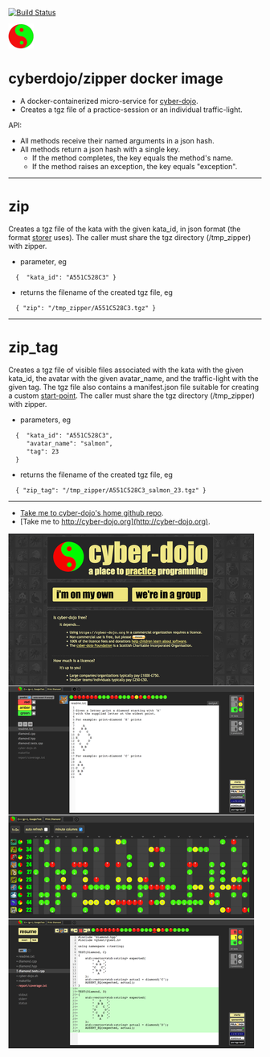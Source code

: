 
[![Build Status](https://travis-ci.org/cyber-dojo/zipper.svg?branch=master)](https://travis-ci.org/cyber-dojo/zipper)

<img src="https://raw.githubusercontent.com/cyber-dojo/nginx/master/images/home_page_logo.png"
alt="cyber-dojo yin/yang logo" width="50px" height="50px"/>

# cyberdojo/zipper docker image

- A docker-containerized micro-service for [cyber-dojo](http://cyber-dojo.org).
- Creates a tgz file of a practice-session or an individual traffic-light.

API:
  * All methods receive their named arguments in a json hash.
  * All methods return a json hash with a single key.
    * If the method completes, the key equals the method's name.
    * If the method raises an exception, the key equals "exception".

- - - -

# zip
Creates a tgz file of the kata with the given kata_id, in json format
(the format [storer](https://github.com/cyber-dojo/storer) uses).
The caller must share the tgz directory (/tmp_zipper) with zipper.
- parameter, eg
```
  {  "kata_id": "A551C528C3" }
```
- returns the filename of the created tgz file, eg
```
  { "zip": "/tmp_zipper/A551C528C3.tgz" }
```

- - - -

# zip_tag
Creates a tgz file of visible files associated with the kata with
the given kata_id, the avatar with the given avatar_name, and the
traffic-light with the given tag. The tgz file also contains a
manifest.json file suitable for creating a custom
[start-point](http://blog.cyber-dojo.org/2016/08/creating-your-own-start-points.html).
The caller must share the tgz directory (/tmp_zipper) with zipper.
- parameters, eg
```
  {  "kata_id": "A551C528C3",
     "avatar_name": "salmon",
     "tag": 23
  }
```
- returns the filename of the created tgz file, eg
```
  { "zip_tag": "/tmp_zipper/A551C528C3_salmon_23.tgz" }
```

- - - -

* [Take me to cyber-dojo's home github repo](https://github.com/cyber-dojo/cyber-dojo).
* [Take me to http://cyber-dojo.org](http://cyber-dojo.org).

![cyber-dojo.org home page](https://github.com/cyber-dojo/cyber-dojo/blob/master/shared/home_page_snapshot.png)

